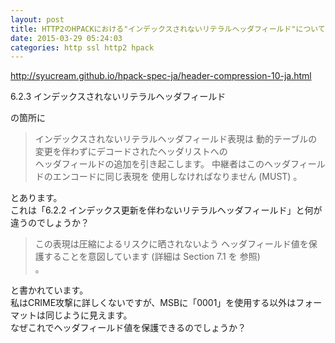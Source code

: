 ```yaml
---
layout: post
title: HTTP2のHPACKにおける"インデックスされないリテラルヘッダフィールド"について
date: 2015-03-29 05:24:03
categories: http ssl http2 hpack
---
```

<p><a href="http://syucream.github.io/hpack-spec-ja/header-compression-10-ja.html" rel="nofollow">http://syucream.github.io/hpack-spec-ja/header-compression-10-ja.html</a></p>

<p>6.2.3 インデックスされないリテラルヘッダフィールド</p>

<p>の箇所に</p>

<blockquote>
  <p>インデックスされないリテラルヘッダフィールド表現は 動的テーブルの変更を伴わずにデコードされたヘッダリストへの<br>
  ヘッダフィールドの追加を引き起こします。 中継者はこのヘッダフィールドのエンコードに同じ表現を 使用しなければなりません (MUST) 。</p>
</blockquote>

<p>とあります。<br>
これは「6.2.2 インデックス更新を伴わないリテラルヘッダフィールド」と何が違うのでしょうか？</p>

<blockquote>
  <p>この表現は圧縮によるリスクに晒されないよう ヘッダフィールド値を保護することを意図しています (詳細は Section 7.1 を 参照)<br>
  。</p>
</blockquote>

<p>と書かれています。<br>
私はCRIME攻撃に詳しくないですが、MSBに「0001」を使用する以外はフォーマットは同じように見えます。<br>
なぜこれでヘッダフィールド値を保護できるのでしょうか？</p>
